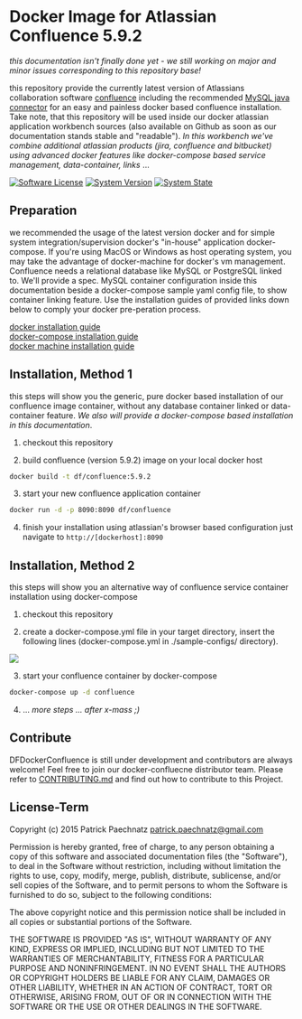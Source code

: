 # Docker Image for Atlassian Confluence 5.9.2

*this documentation isn't finally done yet - we still working on major and minor issues corresponding to this repository base!*

this repository provide the currently latest version of Atlassians collaboration software [confluence](https://de.atlassian.com/software/confluence) including the recommended [MySQL java connector](http://dev.mysql.com/get/Downloads/Connector-J/mysql-connector-java-5.1.36.tar.gz) for an easy and painless docker based confluence installation. Take note, that this repository will be used inside our docker atlassian application workbench sources (also available on Github as soon as our documentation stands stable and "readable"). *In this workbench we've combine additional atlassian products (jira, confluence and bitbucket) using advanced docker features like docker-compose based service management, data-container, links* …

[![Software License](https://img.shields.io/badge/license-MIT-brightgreen.svg)](LICENSE)
[![System Version](https://img.shields.io/badge/version-0.9.6%20alpha-red.svg)](VERSION)
[![System State](https://img.shields.io/badge/state-initial%20build-red.svg)](STATE)

## Preparation
we recommended the usage of the latest version docker and for simple system integration/supervision docker's "in-house" application docker-compose.
If you're using MacOS or Windows as host operating system, you may take the advantage of docker-machine for docker's vm management. Confluence needs
a relational database like MySQL or PostgreSQL linked to. We'll provide a spec.
MySQL container configuration inside this documentation beside a docker-compose sample yaml config file, to show container linking feature. Use the installation guides of provided links down below to comply your docker pre-peration process.

[docker installation guide](https://docs.docker.com/engine/installation/)</br>
[docker-compose installation guide](https://docs.docker.com/compose/install/)</br>
[docker machine installation guide](https://docs.docker.com/machine/install-machine/)</br>

## Installation, Method 1
this steps will show you the generic, pure docker based installation of our confluence image container, without any database container linked or data-container feature.  *We also will provide a docker-compose based installation in this documentation*.

1. checkout this repository

2. build confluence (version 5.9.2) image on your local docker host

```bash
docker build -t df/confluence:5.9.2
```

3. start your new confluence application container

```bash
docker run -d -p 8090:8090 df/confluence 
```
	
4. finish your installation using atlassian's browser based configuration 
just navigate to `http://[dockerhost]:8090` 

## Installation, Method 2
this steps will show you an alternative way of confluence service container installation using docker-compose

1. checkout this repository

2. create a docker-compose.yml file in your target directory, insert the following lines (docker-compose.yml in ./sample-configs/ directory). 

![](https://dl.dropbox.com/s/3qgpp5qf91l6tg3/dc_setup_002.png)

3. start your confluence container by docker-compose

```bash
docker-compose up -d confluence
```

4. ... *more steps … after x-mass ;)*

## Contribute

DFDockerConfluence is still under development and contributors are always welcome! Feel free to join our docker-confluecne distributor team. Please refer to [CONTRIBUTING.md](https://github.com/dunkelfrosch/dfdockerconfluence/blob/master/CONTRIBUTING.md) and find out how to contribute to this Project.


## License-Term

Copyright (c) 2015 Patrick Paechnatz <patrick.paechnatz@gmail.com>
                                                                           
Permission is hereby granted,  free of charge,  to any  person obtaining a 
copy of this software and associated documentation files (the "Software"),
to deal in the Software without restriction,  including without limitation
the rights to use,  copy, modify, merge, publish,  distribute, sublicense,
and/or sell copies  of the  Software,  and to permit  persons to whom  the
Software is furnished to do so, subject to the following conditions:       
                                                                           
The above copyright notice and this permission notice shall be included in 
all copies or substantial portions of the Software.
                                                                           
THE SOFTWARE IS PROVIDED "AS IS", WITHOUT WARRANTY OF ANY KIND, EXPRESS OR IMPLIED, INCLUDING  BUT NOT  LIMITED TO THE WARRANTIES OF MERCHANTABILITY, FITNESS FOR A PARTICULAR  PURPOSE AND  NONINFRINGEMENT.  IN NO EVENT SHALL THE AUTHORS OR COPYRIGHT HOLDERS BE LIABLE FOR ANY CLAIM, DAMAGES OR OTHER LIABILITY,  WHETHER IN AN ACTION OF CONTRACT,  TORT OR OTHERWISE,  ARISING
FROM,  OUT OF  OR IN CONNECTION  WITH THE  SOFTWARE  OR THE  USE OR  OTHER DEALINGS IN THE SOFTWARE.